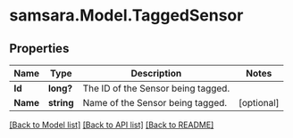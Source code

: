 # samsara.Model.TaggedSensor
## Properties

Name | Type | Description | Notes
------------ | ------------- | ------------- | -------------
**Id** | **long?** | The ID of the Sensor being tagged. | 
**Name** | **string** | Name of the Sensor being tagged. | [optional] 

[[Back to Model list]](../README.md#documentation-for-models) [[Back to API list]](../README.md#documentation-for-api-endpoints) [[Back to README]](../README.md)

